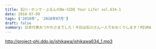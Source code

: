```yaml
---
title: 石川・ホンマ・ぶるんのBe-SIDE Your Life! vol.634-1
date: 2018-07-09
tags: ['2018年', '2018年07月']
draft: false
summary: 日本代表おつかれさまでした！今日は石川さん一人でおおくりします！MIURA
---
```


http://project-phi.ddo.jp/ishikawa/ishikawa634_1.mp3
